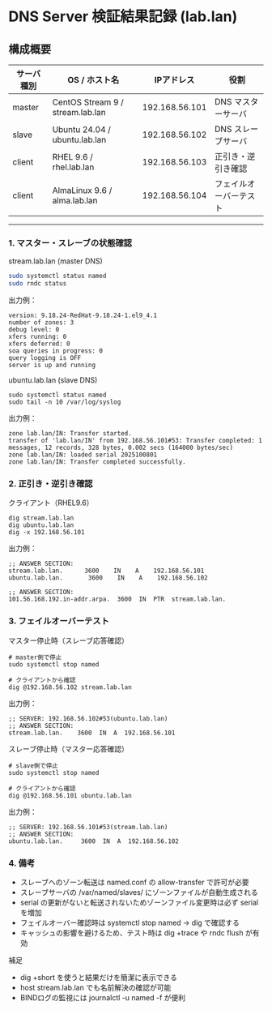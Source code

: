 # DNS Server 検証結果記録 (lab.lan)

## 構成概要

| サーバ種別 | OS / ホスト名 | IPアドレス | 役割 |
|-------------|----------------|-------------|------|
| master | CentOS Stream 9 / stream.lab.lan | 192.168.56.101 | DNS マスターサーバ |
| slave | Ubuntu 24.04 / ubuntu.lab.lan | 192.168.56.102 | DNS スレーブサーバ |
| client | RHEL 9.6 / rhel.lab.lan | 192.168.56.103 | 正引き・逆引き確認 |
| client | AlmaLinux 9.6 / alma.lab.lan| 192.168.56.104 | フェイルオーバーテスト |

---

### 1. マスター・スレーブの状態確認

stream.lab.lan (master DNS)

```bash
sudo systemctl status named
sudo rndc status
```
出力例：
```
version: 9.18.24-RedHat-9.18.24-1.el9_4.1
number of zones: 3
debug level: 0
xfers running: 0
xfers deferred: 0
soa queries in progress: 0
query logging is OFF
server is up and running
```
ubuntu.lab.lan (slave DNS)
```
sudo systemctl status named
sudo tail -n 10 /var/log/syslog
```
出力例：
```
zone lab.lan/IN: Transfer started.
transfer of 'lab.lan/IN' from 192.168.56.101#53: Transfer completed: 1 messages, 12 records, 328 bytes, 0.002 secs (164000 bytes/sec)
zone lab.lan/IN: loaded serial 2025100801
zone lab.lan/IN: Transfer completed successfully.
```
### 2. 正引き・逆引き確認
クライアント（RHEL9.6）
```
dig stream.lab.lan
dig ubuntu.lab.lan
dig -x 192.168.56.101
```
出力例：
```
;; ANSWER SECTION:
stream.lab.lan.      3600    IN    A    192.168.56.101
ubuntu.lab.lan.       3600    IN    A    192.168.56.102

;; ANSWER SECTION:
101.56.168.192.in-addr.arpa.  3600  IN  PTR  stream.lab.lan.
```
### 3. フェイルオーバーテスト
マスター停止時（スレーブ応答確認）
```
# master側で停止
sudo systemctl stop named

# クライアントから確認
dig @192.168.56.102 stream.lab.lan
```
出力例：
```
;; SERVER: 192.168.56.102#53(ubuntu.lab.lan)
;; ANSWER SECTION:
stream.lab.lan.    3600  IN  A  192.168.56.101
```
スレーブ停止時（マスター応答確認）
```
# slave側で停止
sudo systemctl stop named

# クライアントから確認
dig @192.168.56.101 ubuntu.lab.lan
```
出力例：
```
;; SERVER: 192.168.56.101#53(stream.lab.lan)
;; ANSWER SECTION:
ubuntu.lab.lan.     3600  IN  A  192.168.56.102
```
### 4. 備考
- スレーブへのゾーン転送は named.conf の allow-transfer で許可が必要
- スレーブサーバの /var/named/slaves/ にゾーンファイルが自動生成される
- serial の更新がないと転送されないためゾーンファイル変更時は必ず serial を増加
- フェイルオーバー確認時は systemctl stop named → dig で確認する
- キャッシュの影響を避けるため、テスト時は dig +trace や rndc flush が有効

補足
- dig +short を使うと結果だけを簡潔に表示できる
- host stream.lab.lan でも名前解決の確認が可能
- BINDログの監視には journalctl -u named -f が便利
